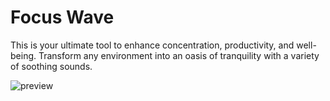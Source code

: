 # Focus Wave
This is your ultimate tool to enhance concentration, productivity, and well-being. Transform any environment into an oasis of tranquility with a variety of soothing sounds.

![preview](https://github.com/matheusfnl/focus-wave/assets/96300475/a7d99e2c-3dee-44a6-8f12-6a6b865c2aea)
